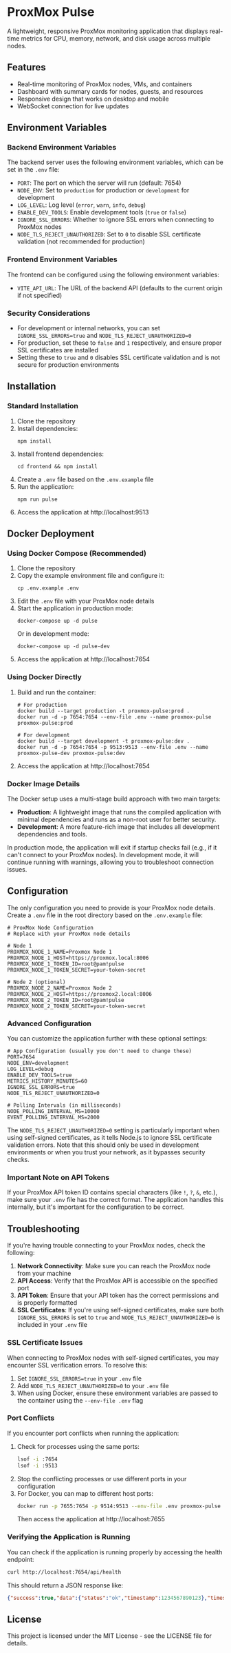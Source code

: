 # ProxMox Pulse

A lightweight, responsive ProxMox monitoring application that displays real-time metrics for CPU, memory, network, and disk usage across multiple nodes.

## Features

- Real-time monitoring of ProxMox nodes, VMs, and containers
- Dashboard with summary cards for nodes, guests, and resources
- Responsive design that works on desktop and mobile
- WebSocket connection for live updates

## Environment Variables

### Backend Environment Variables

The backend server uses the following environment variables, which can be set in the `.env` file:

- `PORT`: The port on which the server will run (default: 7654)
- `NODE_ENV`: Set to `production` for production or `development` for development
- `LOG_LEVEL`: Log level (`error`, `warn`, `info`, `debug`)
- `ENABLE_DEV_TOOLS`: Enable development tools (`true` or `false`)
- `IGNORE_SSL_ERRORS`: Whether to ignore SSL errors when connecting to ProxMox nodes
- `NODE_TLS_REJECT_UNAUTHORIZED`: Set to `0` to disable SSL certificate validation (not recommended for production)

### Frontend Environment Variables

The frontend can be configured using the following environment variables:

- `VITE_API_URL`: The URL of the backend API (defaults to the current origin if not specified)

### Security Considerations

- For development or internal networks, you can set `IGNORE_SSL_ERRORS=true` and `NODE_TLS_REJECT_UNAUTHORIZED=0`
- For production, set these to `false` and `1` respectively, and ensure proper SSL certificates are installed
- Setting these to `true` and `0` disables SSL certificate validation and is not secure for production environments

## Installation

### Standard Installation

1. Clone the repository
2. Install dependencies:
   ```
   npm install
   ```
3. Install frontend dependencies:
   ```
   cd frontend && npm install
   ```
4. Create a `.env` file based on the `.env.example` file
5. Run the application:
   ```
   npm run pulse
   ```
6. Access the application at http://localhost:9513

## Docker Deployment

### Using Docker Compose (Recommended)

1. Clone the repository
2. Copy the example environment file and configure it:
   ```
   cp .env.example .env
   ```
3. Edit the `.env` file with your ProxMox node details
4. Start the application in production mode:
   ```
   docker-compose up -d pulse
   ```
   Or in development mode:
   ```
   docker-compose up -d pulse-dev
   ```
5. Access the application at http://localhost:7654

### Using Docker Directly

1. Build and run the container:
   ```
   # For production
   docker build --target production -t proxmox-pulse:prod .
   docker run -d -p 7654:7654 --env-file .env --name proxmox-pulse proxmox-pulse:prod
   
   # For development
   docker build --target development -t proxmox-pulse:dev .
   docker run -d -p 7654:7654 -p 9513:9513 --env-file .env --name proxmox-pulse-dev proxmox-pulse:dev
   ```
2. Access the application at http://localhost:7654

### Docker Image Details

The Docker setup uses a multi-stage build approach with two main targets:

- **Production**: A lightweight image that runs the compiled application with minimal dependencies and runs as a non-root user for better security.
- **Development**: A more feature-rich image that includes all development dependencies and tools.

In production mode, the application will exit if startup checks fail (e.g., if it can't connect to your ProxMox nodes). In development mode, it will continue running with warnings, allowing you to troubleshoot connection issues.

## Configuration

The only configuration you need to provide is your ProxMox node details. Create a `.env` file in the root directory based on the `.env.example` file:

```
# ProxMox Node Configuration
# Replace with your ProxMox node details

# Node 1
PROXMOX_NODE_1_NAME=Proxmox Node 1
PROXMOX_NODE_1_HOST=https://proxmox.local:8006
PROXMOX_NODE_1_TOKEN_ID=root@pam!pulse
PROXMOX_NODE_1_TOKEN_SECRET=your-token-secret

# Node 2 (optional)
PROXMOX_NODE_2_NAME=Proxmox Node 2
PROXMOX_NODE_2_HOST=https://proxmox2.local:8006
PROXMOX_NODE_2_TOKEN_ID=root@pam!pulse
PROXMOX_NODE_2_TOKEN_SECRET=your-token-secret
```

### Advanced Configuration

You can customize the application further with these optional settings:

```
# App Configuration (usually you don't need to change these)
PORT=7654
NODE_ENV=development
LOG_LEVEL=debug
ENABLE_DEV_TOOLS=true
METRICS_HISTORY_MINUTES=60
IGNORE_SSL_ERRORS=true
NODE_TLS_REJECT_UNAUTHORIZED=0

# Polling Intervals (in milliseconds)
NODE_POLLING_INTERVAL_MS=10000
EVENT_POLLING_INTERVAL_MS=2000
```

The `NODE_TLS_REJECT_UNAUTHORIZED=0` setting is particularly important when using self-signed certificates, as it tells Node.js to ignore SSL certificate validation errors. Note that this should only be used in development environments or when you trust your network, as it bypasses security checks.

### Important Note on API Tokens

If your ProxMox API token ID contains special characters (like `!`, `?`, `&`, etc.), make sure your `.env` file has the correct format. The application handles this internally, but it's important for the configuration to be correct.

## Troubleshooting

If you're having trouble connecting to your ProxMox nodes, check the following:

1. **Network Connectivity**: Make sure you can reach the ProxMox node from your machine
2. **API Access**: Verify that the ProxMox API is accessible on the specified port
3. **API Token**: Ensure that your API token has the correct permissions and is properly formatted
4. **SSL Certificates**: If you're using self-signed certificates, make sure both `IGNORE_SSL_ERRORS` is set to `true` and `NODE_TLS_REJECT_UNAUTHORIZED=0` is included in your `.env` file

### SSL Certificate Issues

When connecting to ProxMox nodes with self-signed certificates, you may encounter SSL verification errors. To resolve this:

1. Set `IGNORE_SSL_ERRORS=true` in your `.env` file
2. Add `NODE_TLS_REJECT_UNAUTHORIZED=0` to your `.env` file
3. When using Docker, ensure these environment variables are passed to the container using the `--env-file .env` flag

### Port Conflicts

If you encounter port conflicts when running the application:

1. Check for processes using the same ports:
   ```bash
   lsof -i :7654
   lsof -i :9513
   ```
2. Stop the conflicting processes or use different ports in your configuration
3. For Docker, you can map to different host ports:
   ```bash
   docker run -p 7655:7654 -p 9514:9513 --env-file .env proxmox-pulse
   ```
   Then access the application at http://localhost:7655

### Verifying the Application is Running

You can check if the application is running properly by accessing the health endpoint:

```bash
curl http://localhost:7654/api/health
```

This should return a JSON response like:
```json
{"success":true,"data":{"status":"ok","timestamp":1234567890123},"timestamp":1234567890123}
```

## License

This project is licensed under the MIT License - see the LICENSE file for details. 